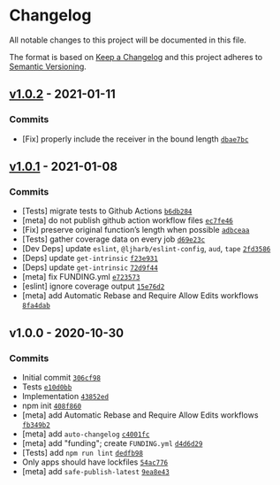 <h1 id="changelog">Changelog</h1>

<p>All notable changes to this project will be documented in this file.</p>

<p>The format is based on <a href="https://keepachangelog.com/en/1.0.0/">Keep a Changelog</a>
and this project adheres to <a href="https://semver.org/spec/v2.0.0.html">Semantic Versioning</a>.</p>

<h2 id="v1.0.2---2021-01-11"><a href="https://github.com/ljharb/call-bind/compare/v1.0.1...v1.0.2">v1.0.2</a> - 2021-01-11</h2>

<h3 id="commits">Commits</h3>

<ul>
<li>[Fix] properly include the receiver in the bound length <a href="https://github.com/ljharb/call-bind/commit/dbae7bc676c079a0d33c0a43e9ef92cb7b01345d"><code>dbae7bc</code></a></li>
</ul>

<h2 id="v1.0.1---2021-01-08"><a href="https://github.com/ljharb/call-bind/compare/v1.0.0...v1.0.1">v1.0.1</a> - 2021-01-08</h2>

<h3 id="commits">Commits</h3>

<ul>
<li>[Tests] migrate tests to Github Actions <a href="https://github.com/ljharb/call-bind/commit/b6db284c36f8ccd195b88a6764fe84b7223a0da1"><code>b6db284</code></a></li>
<li>[meta] do not publish github action workflow files <a href="https://github.com/ljharb/call-bind/commit/ec7fe46e60cfa4764ee943d2755f5e5a366e578e"><code>ec7fe46</code></a></li>
<li>[Fix] preserve original function’s length when possible <a href="https://github.com/ljharb/call-bind/commit/adbceaa3cac4b41ea78bb19d7ccdbaaf7e0bdadb"><code>adbceaa</code></a></li>
<li>[Tests] gather coverage data on every job <a href="https://github.com/ljharb/call-bind/commit/d69e23cc65f101ba1d4c19bb07fa8eb0ec624be8"><code>d69e23c</code></a></li>
<li>[Dev Deps] update <code>eslint</code>, <code>@ljharb/eslint-config</code>, <code>aud</code>, <code>tape</code> <a href="https://github.com/ljharb/call-bind/commit/2fd3586c5d47b335364c14293114c6b625ae1f71"><code>2fd3586</code></a></li>
<li>[Deps] update <code>get-intrinsic</code> <a href="https://github.com/ljharb/call-bind/commit/f23e9318cc271c2add8bb38cfded85ee7baf8eee"><code>f23e931</code></a></li>
<li>[Deps] update <code>get-intrinsic</code> <a href="https://github.com/ljharb/call-bind/commit/72d9f44e184465ba8dd3fb48260bbcff234985f2"><code>72d9f44</code></a></li>
<li>[meta] fix FUNDING.yml <a href="https://github.com/ljharb/call-bind/commit/e723573438c5a68dcec31fb5d96ea6b7e4a93be8"><code>e723573</code></a></li>
<li>[eslint] ignore coverage output <a href="https://github.com/ljharb/call-bind/commit/15e76d28a5f43e504696401e5b31ebb78ee1b532"><code>15e76d2</code></a></li>
<li>[meta] add Automatic Rebase and Require Allow Edits workflows <a href="https://github.com/ljharb/call-bind/commit/8fa4dabb23ba3dd7bb92c9571c1241c08b56e4b6"><code>8fa4dab</code></a></li>
</ul>

<h2 id="v1.0.0---2020-10-30">v1.0.0 - 2020-10-30</h2>

<h3 id="commits">Commits</h3>

<ul>
<li>Initial commit <a href="https://github.com/ljharb/call-bind/commit/306cf98c7ec9e7ef66b653ec152277ac1381eb50"><code>306cf98</code></a></li>
<li>Tests <a href="https://github.com/ljharb/call-bind/commit/e10d0bbdadc7a10ecedc9a1c035112d3e368b8df"><code>e10d0bb</code></a></li>
<li>Implementation <a href="https://github.com/ljharb/call-bind/commit/43852eda0f187327b7fad2423ca972149a52bd65"><code>43852ed</code></a></li>
<li>npm init <a href="https://github.com/ljharb/call-bind/commit/408f860b773a2f610805fd3613d0d71bac1b6249"><code>408f860</code></a></li>
<li>[meta] add Automatic Rebase and Require Allow Edits workflows <a href="https://github.com/ljharb/call-bind/commit/fb349b2e48defbec8b5ec8a8395cc8f69f220b13"><code>fb349b2</code></a></li>
<li>[meta] add <code>auto-changelog</code> <a href="https://github.com/ljharb/call-bind/commit/c4001fc43031799ef908211c98d3b0fb2b60fde4"><code>c4001fc</code></a></li>
<li>[meta] add "funding"; create <code>FUNDING.yml</code> <a href="https://github.com/ljharb/call-bind/commit/d4d6d2974a14bc2e98830468eda7fe6d6a776717"><code>d4d6d29</code></a></li>
<li>[Tests] add <code>npm run lint</code> <a href="https://github.com/ljharb/call-bind/commit/dedfb98bd0ecefb08ddb9a94061bd10cde4332af"><code>dedfb98</code></a></li>
<li>Only apps should have lockfiles <a href="https://github.com/ljharb/call-bind/commit/54ac77653db45a7361dc153d2f478e743f110650"><code>54ac776</code></a></li>
<li>[meta] add <code>safe-publish-latest</code> <a href="https://github.com/ljharb/call-bind/commit/9ea8e435b950ce9b705559cd651039f9bf40140f"><code>9ea8e43</code></a></li>
</ul>
